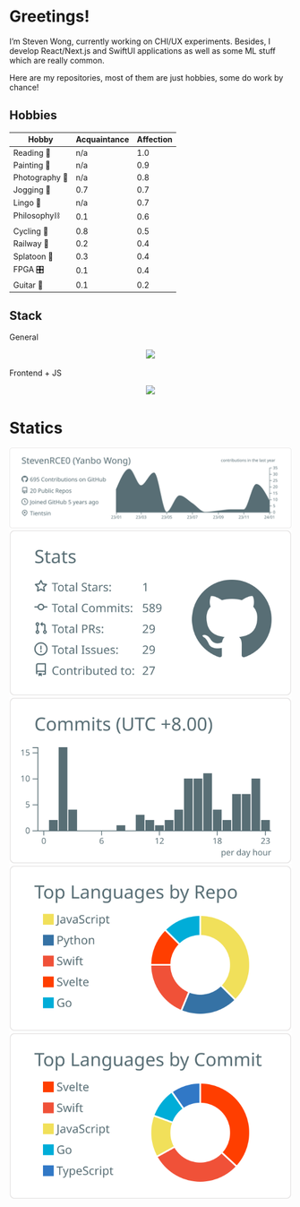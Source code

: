 # Greetings!

I’m Steven Wong, currently working on CHI/UX experiments. Besides, I develop React/Next.js and SwiftUI applications as well as some ML stuff which are really common. 

Here are my repositories, most of them are just hobbies, some do work by chance!

## Hobbies

| Hobby | Acquaintance | Affection |
|---|---|---|
| Reading 📖 | n/a | 1.0 |
| Painting 🎨 | n/a | 0.9 |
| Photography 📸 | n/a | 0.8 |
| Jogging 🏃 | 0.7 | 0.7 |
| Lingo 💬 | n/a | 0.7 |
| Philosophy⛓️ | 0.1 | 0.6 |
| Cycling 🚴 | 0.8 | 0.5 |
| Railway 🚃 | 0.2 | 0.4 |
| Splatoon 🦑 | 0.3 | 0.4 |
| FPGA 🎛️ | 0.1 | 0.4 |
| Guitar 🎸 | 0.1 | 0.2 |

## Stack

General
<p align="center">
  <a href="https://skillicons.dev">
    <img src="https://skillicons.dev/icons?i=git,gitlab,docker,swift,c,py,go,kotlin,arduino,processing,bash,powershell,autocad,figma,ai,svg,md,regex,mastodon,bsd&perline=8" />
  </a>
</p>

Frontend + JS
<p align="center">
  <a href="https://skillicons.dev">
    <img src="https://skillicons.dev/icons?i=css,html,js,ts,react,materialui,nextjs,nodejs,svelte,threejs,vercel,codepen&perline=8" />
  </a>
</p>

# Statics

[![](https://raw.githubusercontent.com/StevenRCE0/StevenRCE0/master/profile-summary-card-output/default/0-profile-details.svg)](https://github.com/vn7n24fzkq/github-profile-summary-cards)
[![](https://raw.githubusercontent.com/StevenRCE0/StevenRCE0/master/profile-summary-card-output/default/3-stats.svg)](https://github.com/vn7n24fzkq/github-profile-summary-cards) [![](https://raw.githubusercontent.com/StevenRCE0/StevenRCE0/master/profile-summary-card-output/default/4-productive-time.svg)](https://github.com/vn7n24fzkq/github-profile-summary-cards)
[![](https://raw.githubusercontent.com/StevenRCE0/StevenRCE0/master/profile-summary-card-output/default/1-repos-per-language.svg)](https://github.com/vn7n24fzkq/github-profile-summary-cards) [![](https://raw.githubusercontent.com/StevenRCE0/StevenRCE0/master/profile-summary-card-output/default/2-most-commit-language.svg)](https://github.com/vn7n24fzkq/github-profile-summary-cards)
